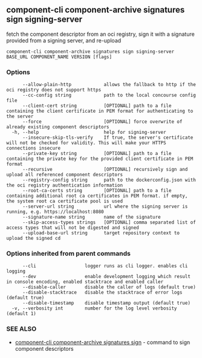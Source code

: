## component-cli component-archive signatures sign signing-server

fetch the component descriptor from an oci registry, sign it with a signature provided from a signing server, and re-upload

```
component-cli component-archive signatures sign signing-server BASE_URL COMPONENT_NAME VERSION [flags]
```

### Options

```
      --allow-plain-http            allows the fallback to http if the oci registry does not support https
      --cc-config string            path to the local concourse config file
      --client-cert string          [OPTIONAL] path to a file containing the client certificate in PEM format for authenticating to the server
      --force                       [OPTIONAL] force overwrite of already existing component descriptors
  -h, --help                        help for signing-server
      --insecure-skip-tls-verify    If true, the server's certificate will not be checked for validity. This will make your HTTPS connections insecure
      --private-key string          [OPTIONAL] path to a file containing the private key for the provided client certificate in PEM format
      --recursive                   [OPTIONAL] recursively sign and upload all referenced component descriptors
      --registry-config string      path to the dockerconfig.json with the oci registry authentication information
      --root-ca-certs string        [OPTIONAL] path to a file containing additional root ca certificates in PEM format. if empty, the system root ca certificate pool is used
      --server-url string           url where the signing server is running, e.g. https://localhost:8080
      --signature-name string       name of the signature
      --skip-access-types strings   [OPTIONAL] comma separated list of access types that will not be digested and signed
      --upload-base-url string      target repository context to upload the signed cd
```

### Options inherited from parent commands

```
      --cli                  logger runs as cli logger. enables cli logging
      --dev                  enable development logging which result in console encoding, enabled stacktrace and enabled caller
      --disable-caller       disable the caller of logs (default true)
      --disable-stacktrace   disable the stacktrace of error logs (default true)
      --disable-timestamp    disable timestamp output (default true)
  -v, --verbosity int        number for the log level verbosity (default 1)
```

### SEE ALSO

* [component-cli component-archive signatures sign](component-cli_component-archive_signatures_sign.md)	 - command to sign component descriptors

